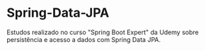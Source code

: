 # Spring-Data-JPA

Estudos realizado no curso "Spring Boot Expert" da Udemy sobre persistência e acesso a dados com Spring Data JPA.
